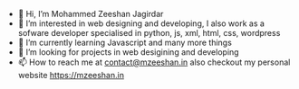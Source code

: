- 👋 Hi, I’m Mohammed Zeeshan Jagirdar
- 👀 I’m interested in web designing and developing, I also work as a sofware developer specialised in python, js, xml, html, css, wordpress
- 🌱 I’m currently learning Javascript and many more things
- 💞️ I’m looking for projects in web desigining and developing
- 📫 How to reach me at contact@mzeeshan.in also checkout my personal website https://mzeeshan.in

<!---
heyzeeshan/heyzeeshan is a ✨ special ✨ repository because its `README.md` (this file) appears on your GitHub profile.
You can click the Preview link to take a look at your changes.
--->
